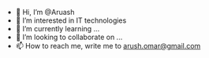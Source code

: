 - 👋 Hi, I’m @Aruash
- 👀 I’m interested in IT technologies 
- 🌱 I’m currently learning ...
- 💞️ I’m looking to collaborate on ...
- 📫 How to reach me, write me to arush.omar@gmail.com

<!---
Aruash/Aruash is a ✨ special ✨ repository because its `README.md` (this file) appears on your GitHub profile.
You can click the Preview link to take a look at your changes.
--->
